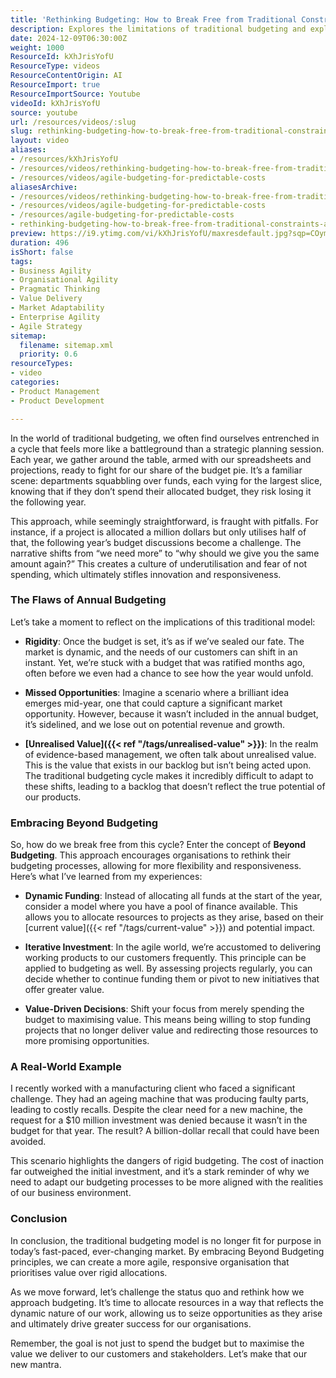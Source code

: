 ```yaml
---
title: 'Rethinking Budgeting: How to Break Free from Traditional Constraints and Maximise Value'
description: Explores the limitations of traditional budgeting and explains how flexible, value-driven approaches like Beyond Budgeting can improve agility and maximise organisational value.
date: 2024-12-09T06:30:00Z
weight: 1000
ResourceId: kXhJrisYofU
ResourceType: videos
ResourceContentOrigin: AI
ResourceImport: true
ResourceImportSource: Youtube
videoId: kXhJrisYofU
source: youtube
url: /resources/videos/:slug
slug: rethinking-budgeting-how-to-break-free-from-traditional-constraints-and-maximise-value
layout: video
aliases:
- /resources/kXhJrisYofU
- /resources/videos/rethinking-budgeting-how-to-break-free-from-traditional-constraints-and-maximise-value
- /resources/videos/agile-budgeting-for-predictable-costs
aliasesArchive:
- /resources/videos/rethinking-budgeting-how-to-break-free-from-traditional-constraints-and-maximise-value
- /resources/videos/agile-budgeting-for-predictable-costs
- /resources/agile-budgeting-for-predictable-costs
- rethinking-budgeting-how-to-break-free-from-traditional-constraints-and-maximise-value
preview: https://i9.ytimg.com/vi/kXhJrisYofU/maxresdefault.jpg?sqp=COymp7oG&rs=AOn4CLCuCmAp98BMQG6vEAhRCo2oBtgP4g
duration: 496
isShort: false
tags:
- Business Agility
- Organisational Agility
- Pragmatic Thinking
- Value Delivery
- Market Adaptability
- Enterprise Agility
- Agile Strategy
sitemap:
  filename: sitemap.xml
  priority: 0.6
resourceTypes:
- video
categories:
- Product Management
- Product Development

---
```

In the world of traditional budgeting, we often find ourselves entrenched in a cycle that feels more like a battleground than a strategic planning session. Each year, we gather around the table, armed with our spreadsheets and projections, ready to fight for our share of the budget pie. It’s a familiar scene: departments squabbling over funds, each vying for the largest slice, knowing that if they don’t spend their allocated budget, they risk losing it the following year. 

This approach, while seemingly straightforward, is fraught with pitfalls. For instance, if a project is allocated a million dollars but only utilises half of that, the following year’s budget discussions become a challenge. The narrative shifts from “we need more” to “why should we give you the same amount again?” This creates a culture of underutilisation and fear of not spending, which ultimately stifles innovation and responsiveness.

### The Flaws of Annual Budgeting

Let’s take a moment to reflect on the implications of this traditional model:

- **Rigidity**: Once the budget is set, it’s as if we’ve sealed our fate. The market is dynamic, and the needs of our customers can shift in an instant. Yet, we’re stuck with a budget that was ratified months ago, often before we even had a chance to see how the year would unfold.
  
- **Missed Opportunities**: Imagine a scenario where a brilliant idea emerges mid-year, one that could capture a significant market opportunity. However, because it wasn’t included in the annual budget, it’s sidelined, and we lose out on potential revenue and growth.

- **[Unrealised Value]({{< ref "/tags/unrealised-value" >}})**: In the realm of evidence-based management, we often talk about unrealised value. This is the value that exists in our backlog but isn’t being acted upon. The traditional budgeting cycle makes it incredibly difficult to adapt to these shifts, leading to a backlog that doesn’t reflect the true potential of our products.

### Embracing Beyond Budgeting

So, how do we break free from this cycle? Enter the concept of **Beyond Budgeting**. This approach encourages organisations to rethink their budgeting processes, allowing for more flexibility and responsiveness. Here’s what I’ve learned from my experiences:

- **Dynamic Funding**: Instead of allocating all funds at the start of the year, consider a model where you have a pool of finance available. This allows you to allocate resources to projects as they arise, based on their [current value]({{< ref "/tags/current-value" >}}) and potential impact.

- **Iterative Investment**: In the agile world, we’re accustomed to delivering working products to our customers frequently. This principle can be applied to budgeting as well. By assessing projects regularly, you can decide whether to continue funding them or pivot to new initiatives that offer greater value.

- **Value-Driven Decisions**: Shift your focus from merely spending the budget to maximising value. This means being willing to stop funding projects that no longer deliver value and redirecting those resources to more promising opportunities.

### A Real-World Example

I recently worked with a manufacturing client who faced a significant challenge. They had an ageing machine that was producing faulty parts, leading to costly recalls. Despite the clear need for a new machine, the request for a $10 million investment was denied because it wasn’t in the budget for that year. The result? A billion-dollar recall that could have been avoided.

This scenario highlights the dangers of rigid budgeting. The cost of inaction far outweighed the initial investment, and it’s a stark reminder of why we need to adapt our budgeting processes to be more aligned with the realities of our business environment.

### Conclusion

In conclusion, the traditional budgeting model is no longer fit for purpose in today’s fast-paced, ever-changing market. By embracing Beyond Budgeting principles, we can create a more agile, responsive organisation that prioritises value over rigid allocations. 

As we move forward, let’s challenge the status quo and rethink how we approach budgeting. It’s time to allocate resources in a way that reflects the dynamic nature of our work, allowing us to seize opportunities as they arise and ultimately drive greater success for our organisations. 

Remember, the goal is not just to spend the budget but to maximise the value we deliver to our customers and stakeholders. Let’s make that our new mantra.
